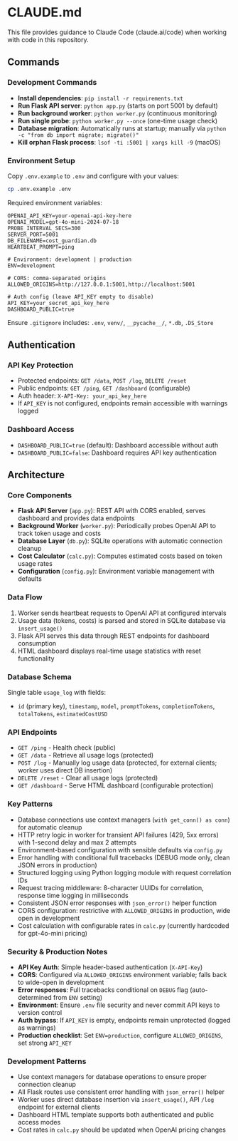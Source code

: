 # CLAUDE.md

This file provides guidance to Claude Code (claude.ai/code) when working with code in this repository.

## Commands

### Development Commands
- **Install dependencies**: `pip install -r requirements.txt`
- **Run Flask API server**: `python app.py` (starts on port 5001 by default)
- **Run background worker**: `python worker.py` (continuous monitoring)
- **Run single probe**: `python worker.py --once` (one-time usage check)
- **Database migration**: Automatically runs at startup; manually via `python -c "from db import migrate; migrate()"`
- **Kill orphan Flask process**: `lsof -ti :5001 | xargs kill -9` (macOS)

### Environment Setup
Copy `.env.example` to `.env` and configure with your values:
```bash
cp .env.example .env
```

Required environment variables:
```
OPENAI_API_KEY=your-openai-api-key-here
OPENAI_MODEL=gpt-4o-mini-2024-07-18
PROBE_INTERVAL_SECS=300
SERVER_PORT=5001
DB_FILENAME=cost_guardian.db
HEARTBEAT_PROMPT=ping

# Environment: development | production
ENV=development

# CORS: comma-separated origins
ALLOWED_ORIGINS=http://127.0.0.1:5001,http://localhost:5001

# Auth config (leave API_KEY empty to disable)
API_KEY=your_secret_api_key_here
DASHBOARD_PUBLIC=true
```

Ensure `.gitignore` includes: `.env`, `venv/`, `__pycache__/`, `*.db`, `.DS_Store`

## Authentication

### API Key Protection
- Protected endpoints: `GET /data`, `POST /log`, `DELETE /reset`
- Public endpoints: `GET /ping`, `GET /dashboard` (configurable)
- Auth header: `X-API-Key: your_api_key_here`
- If `API_KEY` is not configured, endpoints remain accessible with warnings logged

### Dashboard Access
- `DASHBOARD_PUBLIC=true` (default): Dashboard accessible without auth
- `DASHBOARD_PUBLIC=false`: Dashboard requires API key authentication

## Architecture

### Core Components
- **Flask API Server** (`app.py`): REST API with CORS enabled, serves dashboard and provides data endpoints
- **Background Worker** (`worker.py`): Periodically probes OpenAI API to track token usage and costs
- **Database Layer** (`db.py`): SQLite operations with automatic connection cleanup
- **Cost Calculator** (`calc.py`): Computes estimated costs based on token usage rates
- **Configuration** (`config.py`): Environment variable management with defaults

### Data Flow
1. Worker sends heartbeat requests to OpenAI API at configured intervals
2. Usage data (tokens, costs) is parsed and stored in SQLite database via `insert_usage()`
3. Flask API serves this data through REST endpoints for dashboard consumption
4. HTML dashboard displays real-time usage statistics with reset functionality

### Database Schema
Single table `usage_log` with fields:
- `id` (primary key), `timestamp`, `model`, `promptTokens`, `completionTokens`, `totalTokens`, `estimatedCostUSD`

### API Endpoints
- `GET /ping` - Health check (public)
- `GET /data` - Retrieve all usage logs (protected)
- `POST /log` - Manually log usage data (protected, for external clients; worker uses direct DB insertion)
- `DELETE /reset` - Clear all usage logs (protected)
- `GET /dashboard` - Serve HTML dashboard (configurable protection)

### Key Patterns
- Database connections use context managers (`with get_conn() as conn`) for automatic cleanup
- HTTP retry logic in worker for transient API failures (429, 5xx errors) with 1-second delay and max 2 attempts
- Environment-based configuration with sensible defaults via `config.py`
- Error handling with conditional full tracebacks (DEBUG mode only, clean JSON errors in production)
- Structured logging using Python logging module with request correlation IDs
- Request tracing middleware: 8-character UUIDs for correlation, response time logging in milliseconds
- Consistent JSON error responses with `json_error()` helper function
- CORS configuration: restrictive with `ALLOWED_ORIGINS` in production, wide open in development
- Cost calculation with configurable rates in `calc.py` (currently hardcoded for gpt-4o-mini pricing)

### Security & Production Notes
- **API Key Auth**: Simple header-based authentication (`X-API-Key`)
- **CORS**: Configured via `ALLOWED_ORIGINS` environment variable; falls back to wide-open in development
- **Error responses**: Full tracebacks conditional on `DEBUG` flag (auto-determined from `ENV` setting)
- **Environment**: Ensure `.env` file security and never commit API keys to version control
- **Auth bypass**: If `API_KEY` is empty, endpoints remain unprotected (logged as warnings)
- **Production checklist**: Set `ENV=production`, configure `ALLOWED_ORIGINS`, set strong `API_KEY`

### Development Patterns
- Use context managers for database operations to ensure proper connection cleanup
- All Flask routes use consistent error handling with `json_error()` helper
- Worker uses direct database insertion via `insert_usage()`, API `/log` endpoint for external clients
- Dashboard HTML template supports both authenticated and public access modes
- Cost rates in `calc.py` should be updated when OpenAI pricing changes